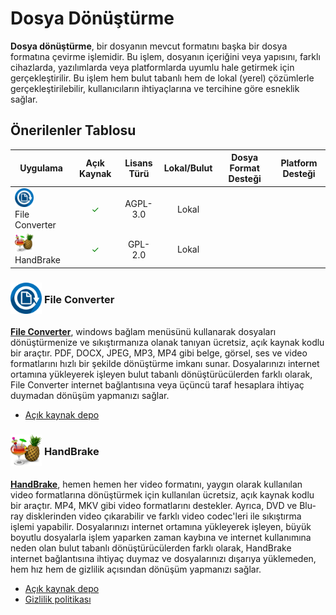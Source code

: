<!-- NOTLAR
 - Bu kategoride lokal ve bulut tabanlı uygulamalar ayrı ayrı eklenebilir- tek bir tabloda belirtilebilir ancak lokal ve bulut tabanlı uygulamaların farkı anlatılmalıdır.
 - Tablo eklemeyi unutmayın
 - Uygun görseller eklemeyi unutmayın.
 - İçerik kuralları ve ekleme yapmak sayfalarını ziyaret edebilirsiniz -->

# Dosya Dönüştürme

**Dosya dönüştürme**, bir dosyanın mevcut formatını başka bir dosya formatına çevirme işlemidir. Bu işlem, dosyanın içeriğini veya yapısını, farklı cihazlarda, yazılımlarda veya platformlarda uyumlu hale getirmek için gerçekleştirilir. Bu işlem hem bulut tabanlı hem de lokal (yerel) çözümlerle gerçekleştirilebilir, kullanıcıların ihtiyaçlarına ve tercihine göre esneklik sağlar.

## Önerilenler Tablosu

| Uygulama | Açık Kaynak | Lisans Türü | Lokal/Bulut | Dosya Format Desteği | Platform Desteği |
|----------|:-----------:|:-----------:|:-----------:|:--------------------:|:----------------:|
| <span style="display: inline-block; vertical-align: middle;"><img src="docs/images/fileconverter-icon.png" alt="fileconverter" style="width: 30px; height: 30px;"> </span> <span style="display: inline-block; vertical-align: middle;"> File Converter </span> | <span style="color: green;">✓</span> | AGPL-3.0 | Lokal | <i class="fa-solid fa-music"></i> <i class="fa-solid fa-video"></i> <i class="fa-solid fa-image"></i> <i class="fa-solid fa-file"></i> | <i class="fa-brands fa-windows"></i> |
| <span style="display: inline-block; vertical-align: middle;"><img src="docs/images/handbrake-icon.png" alt="handbrake" style="width: 30px; height: 30px;"> </span> <span style="display: inline-block; vertical-align: middle;"> HandBrake </span> | <span style="color: green;">✓</span> | GPL-2.0 | Lokal | <i class="fa-solid fa-video"></i> | <i class="fa-brands fa-windows"></i> <i class="fa-brands fa-apple"></i> <i class="fa-brands fa-linux"></i> |

### <span style="display: inline-block; vertical-align: middle;"><img src="docs/images/fileconverter-icon.png" alt="fileconverter" style="width: 50px; height: 50px;"> </span> <span style="display: inline-block; vertical-align: middle;"> File Converter

[**File Converter**](https://file-converter.io/), windows bağlam menüsünü kullanarak dosyaları dönüştürmenize ve sıkıştırmanıza olanak tanıyan ücretsiz, açık kaynak kodlu bir araçtır. PDF, DOCX, JPEG, MP3, MP4 gibi belge, görsel, ses ve video formatlarını hızlı bir şekilde dönüştürme imkanı sunar. Dosyalarınızı internet ortamına yükleyerek işleyen bulut tabanlı dönüştürücülerden farklı olarak, File Converter internet bağlantısına veya üçüncü taraf hesaplara ihtiyaç duymadan dönüşüm yapmanızı sağlar.

- [Açık kaynak depo](https://github.com/Tichau/FileConverter)

### <span style="display: inline-block; vertical-align: middle;"><img src="docs/images/handbrake-icon.png" alt="handbrake" style="width: 50px; height: 50px;"> </span> <span style="display: inline-block; vertical-align: middle;"> HandBrake

[**HandBrake**](https://handbrake.fr/), hemen hemen her video formatını, yaygın olarak kullanılan video formatlarına dönüştürmek için kullanılan ücretsiz, açık kaynak kodlu bir araçtır. MP4, MKV gibi video formatlarını destekler. Ayrıca, DVD ve Blu-ray disklerinden video çıkarabilir ve farklı video codec'leri ile sıkıştırma işlemi yapabilir. Dosyalarınızı internet ortamına yükleyerek işleyen, büyük boyutlu dosyalarla işlem yaparken zaman kaybına ve internet kullanımına neden olan bulut tabanlı dönüştürücülerden farklı olarak, HandBrake internet bağlantısına ihtiyaç duymaz ve dosyalarınızı dışarıya yüklemeden, hem hız hem de gizlilik açısından dönüşüm yapmanızı sağlar.

- [Açık kaynak depo](https://github.com/HandBrake/HandBrake)
- [Gizlilik politikası](https://handbrake.fr/privacy.php)
  